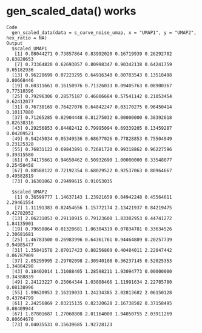 # gen_scaled_data() works

    Code
      gen_scaled_data(data = s_curve_noise_umap, x = "UMAP1", y = "UMAP2", hex_ratio = NA)
    Output
      $scaled_UMAP1
       [1] 0.08044271 0.73857864 0.83992020 0.16719939 0.26292782 0.83820653
       [7] 0.73364820 0.62693057 0.80998347 0.90342138 0.64241759 0.05182936
      [13] 0.96228699 0.07223295 0.64916340 0.80783543 0.13518498 0.80668446
      [19] 0.60311661 0.16150976 0.71326033 0.09405763 0.08900367 0.77510396
      [25] 0.79296306 0.28575187 0.46806684 0.57541142 0.21053454 0.62412077
      [31] 0.76738169 0.76427076 0.64842247 0.03170275 0.96450414 0.10117880
      [37] 0.71265285 0.82904448 0.81275032 0.00000000 0.38392618 0.82638316
      [43] 0.29256853 0.84482412 0.79995094 0.69339205 0.13459287 0.04209521
      [49] 0.94245034 0.05349536 0.68677026 0.77828853 0.75504949 0.23125328
      [55] 0.76831122 0.69843891 0.72681720 0.99318862 0.96227596 0.39315580
      [61] 0.74175661 0.94650462 0.50932690 1.00000000 0.33548077 0.25450458
      [67] 0.88588122 0.72192354 0.68029522 0.92537063 0.80964667 0.49582819
      [73] 0.16301062 0.29499615 0.91053035
      
      $scaled_UMAP2
       [1] 0.36599777 1.14637143 1.23921659 0.04942248 0.45564611 2.29461554
       [7] 1.11191383 0.82454656 1.15772174 2.13421937 0.84219475 0.42782052
      [13] 2.06231053 0.29110915 0.79123600 1.83302953 0.44741272 1.84135901
      [19] 0.79650864 0.01320681 1.06304319 0.07834781 0.33634526 2.30681681
      [25] 1.46783500 0.26983996 0.64361761 0.94464889 0.20257739 0.94985477
      [31] 1.35841578 2.07017423 0.88256869 0.40484011 2.22047442 0.06787909
      [37] 2.05295995 2.29702098 2.30940108 0.36237145 0.52025353 1.34884298
      [43] 0.18402014 1.31088405 1.28598211 1.93094773 0.00000000 0.34388839
      [49] 2.24123227 0.25064344 1.03808466 1.11991634 2.22785780 0.08138996
      [55] 1.99620953 2.16219033 1.24234385 2.02813682 2.06150128 0.43764799
      [61] 2.24256869 2.03215135 0.82320628 2.16738502 0.37158495 0.08409944
      [67] 1.87801687 1.27060808 2.01164000 1.94050755 2.03911269 0.80664670
      [73] 0.04035531 0.15639685 1.92728123
      

